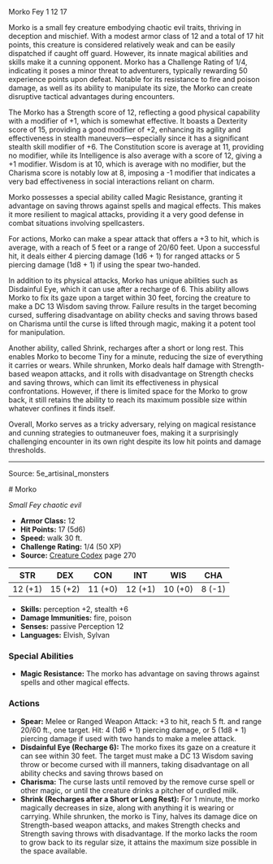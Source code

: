 <MonsterName/>Morko</MonsterName>
<CreatureType/>Fey</CreatureType>
<CR/>1</CR>
<AC/>12</AC>
<HP/>17</HP>
<summary>Morko is a small fey creature embodying chaotic evil traits, thriving in deception and mischief. With a modest armor class of 12 and a total of 17 hit points, this creature is considered relatively weak and can be easily dispatched if caught off guard. However, its innate magical abilities and skills make it a cunning opponent. Morko has a Challenge Rating of 1/4, indicating it poses a minor threat to adventurers, typically rewarding 50 experience points upon defeat. Notable for its resistance to fire and poison damage, as well as its ability to manipulate its size, the Morko can create disruptive tactical advantages during encounters.</summary>

<detail>

The Morko has a Strength score of 12, reflecting a good physical capability with a modifier of +1, which is somewhat effective. It boasts a Dexterity score of 15, providing a good modifier of +2, enhancing its agility and effectiveness in stealth maneuvers—especially since it has a significant stealth skill modifier of +6. The Constitution score is average at 11, providing no modifier, while its Intelligence is also average with a score of 12, giving a +1 modifier. Wisdom is at 10, which is average with no modifier, but the Charisma score is notably low at 8, imposing a -1 modifier that indicates a very bad effectiveness in social interactions reliant on charm.

Morko possesses a special ability called Magic Resistance, granting it advantage on saving throws against spells and magical effects. This makes it more resilient to magical attacks, providing it a very good defense in combat situations involving spellcasters. 

For actions, Morko can make a spear attack that offers a +3 to hit, which is average, with a reach of 5 feet or a range of 20/60 feet. Upon a successful hit, it deals either 4 piercing damage (1d6 + 1) for ranged attacks or 5 piercing damage (1d8 + 1) if using the spear two-handed. 

In addition to its physical attacks, Morko has unique abilities such as Disdainful Eye, which it can use after a recharge of 6. This ability allows Morko to fix its gaze upon a target within 30 feet, forcing the creature to make a DC 13 Wisdom saving throw. Failure results in the target becoming cursed, suffering disadvantage on ability checks and saving throws based on Charisma until the curse is lifted through magic, making it a potent tool for manipulation.

Another ability, called Shrink, recharges after a short or long rest. This enables Morko to become Tiny for a minute, reducing the size of everything it carries or wears. While shrunken, Morko deals half damage with Strength-based weapon attacks, and it rolls with disadvantage on Strength checks and saving throws, which can limit its effectiveness in physical confrontations. However, if there is limited space for the Morko to grow back, it still retains the ability to reach its maximum possible size within whatever confines it finds itself.

Overall, Morko serves as a tricky adversary, relying on magical resistance and cunning strategies to outmaneuver foes, making it a surprisingly challenging encounter in its own right despite its low hit points and damage thresholds.</detail>



---

Source: 5e_artisinal_monsters

<statblock>
# Morko

*Small* *Fey* *chaotic evil*

- **Armor Class:** 12
- **Hit Points:** 17 (5d6)
- **Speed:** walk 30 ft.
- **Challenge Rating:** 1/4 (50 XP)
- **Source:** [Creature Codex](https://koboldpress.com/kpstore/product/creature-codex-for-5th-edition-dnd) page 270

| STR | DEX | CON | INT | WIS | CHA |
| --- | --- | --- | --- | --- | --- |
| 12 (+1) | 15 (+2) | 11 (+0) | 12 (+1) | 10 (+0) | 8 (-1) |

- **Skills:** perception +2, stealth +6
- **Damage Immunities:** fire, poison
- **Senses:** passive Perception 12
- **Languages:** Elvish, Sylvan

### Special Abilities

- **Magic Resistance:** The morko has advantage on saving throws against spells and other magical effects.

### Actions

- **Spear:** Melee or Ranged Weapon Attack: +3 to hit, reach 5 ft. and range 20/60 ft., one target. Hit: 4 (1d6 + 1) piercing damage, or 5 (1d8 + 1) piercing damage if used with two hands to make a melee attack.
- **Disdainful Eye (Recharge 6):** The morko fixes its gaze on a creature it can see within 30 feet. The target must make a DC 13 Wisdom saving throw or become cursed with ill manners, taking disadvantage on all ability checks and saving throws based on
- **Charisma:** The curse lasts until removed by the remove curse spell or other magic, or until the creature drinks a pitcher of curdled milk.
- **Shrink (Recharges after a Short or Long Rest):** For 1 minute, the morko magically decreases in size, along with anything it is wearing or carrying. While shrunken, the morko is Tiny, halves its damage dice on Strength-based weapon attacks, and makes Strength checks and Strength saving throws with disadvantage. If the morko lacks the room to grow back to its regular size, it attains the maximum size possible in the space available.


</statblock>


